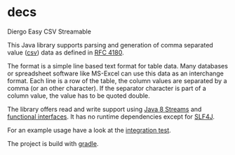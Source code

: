 # decs

Diergo Easy CSV Streamable

This Java library supports parsing and generation of comma separated value
([csv](https://en.wikipedia.org/wiki/Comma-separated_values)) data as defined
in [RFC 4180](http://tools.ietf.org/html/rfc4180).

The format is a simple line based text format for table data. Many databases
or spreadsheet software like MS-Excel can use this data as an interchange
format. Each line is a row of the table, the column values are separated by a
comma (or an other character). If the separator character is part of a column
value, the value has to be quoted double.

The library offers read and write support using
[Java 8 Streams](https://docs.oracle.com/javase/8/docs/api/java/util/stream/package-summary.html)
and [functional interfaces](https://docs.oracle.com/javase/8/docs/api/java/lang/FunctionalInterface.html).
It has no runtime dependencies except for [SLF4J](http://www.slf4j.org).

For an example usage have a look at the [integration test](src/test/java/diergo/csv/CsvIntegrationTest.java).

The project is build with [gradle](https://gradle.org/).
